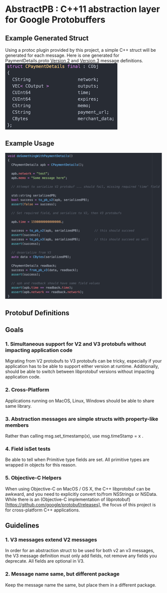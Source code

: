 # AbstractPB : C++11 abstraction layer for Google Protobuffers

## Example Generated Struct
Using a protoc plugin provided by this project, a simple C++ struct will be generated for each message.  Here is one generated for PaymentDetails.proto [Version 2](example/messagesV2/PaymentDetails.proto) and
[Version 3](example/messagesV3/PaymentDetailsV3.proto) message definitions.
![struct example](./doc/ExampleGeneratedAbstractPB.png "struct example")

## Example Usage
![usage code example](doc/ExampleUsage.png "Usage code example")

## Protobuf Definitions

## Goals

### 1. Simultaneous support for V2 and V3 protobufs without impacting application code
Migrating from V2 protobufs to V3 protobufs can be tricky, especially if your application has to be able to support either version at runtime.  Additionally, should be able to switch between libprotobuf versions without impacting application code.

### 2. Cross-Platform
Applications running on MacOS, Linux, Windows should be able to share same library.

### 3. Abstraction messages are simple structs with property-like members
Rather than calling msg.set_timestamp(x), use msg.timeStamp = x .

### 4. Field isSet tests
Be able to tell when Primitive type fields are set.  All primitive types are wrapped in objects for this reason.

### 5. Objective-C Helpers
When using Objective-C on MacOS / OS X, the C++ libprotobuf can be awkward, and you need to explicitly convert to/from NSStrings or NSData.  While there is an (Objective-C implementation of libprotobuf)[https://github.com/google/protobuf/releases], the focus of this project is for cross-platform C++ applications.

## Guidelines

### 1. V3 messages extend V2 messages
In order for an abstraction struct to be used for both v2 an v3 messages, the V3 message definition must only add fields, not remove any fields you deprecate.  All fields are optional in V3.

### 2. Message name same, but different package
Keep the message name the same, but place them in a different package.
